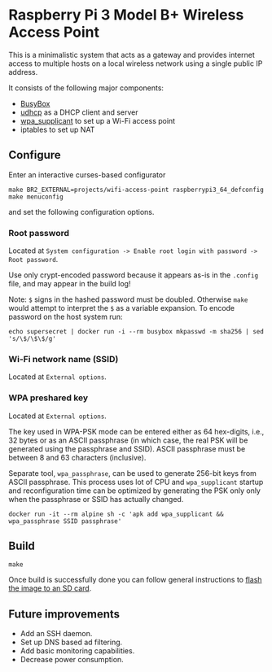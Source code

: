 # Raspberry Pi 3 Model B+ Wireless Access Point

This is a minimalistic system that acts as a gateway and provides internet access to multiple hosts on a local wireless network using a single public IP address.

It consists of the following major components:

* [BusyBox](https://busybox.net)
* [udhcp](https://udhcp.busybox.net) as a DHCP client and server
* [wpa_supplicant](https://w1.fi/wpa_supplicant/) to set up a Wi-Fi access point
* iptables to set up NAT

## Configure

Enter an interactive curses-based configurator

    make BR2_EXTERNAL=projects/wifi-access-point raspberrypi3_64_defconfig
    make menuconfig

and set the following configuration options.

### Root password

Located at `System configuration -> Enable root login with password -> Root password`.

Use only crypt-encoded password because it appears as-is in the `.config` file, and may appear in the build log!

Note: `$` signs in the hashed password must be doubled.
Otherwise `make` would attempt to interpret the `$` as a variable expansion.
To encode password on the host system run:

    echo supersecret | docker run -i --rm busybox mkpasswd -m sha256 | sed 's/\$/\$\$/g'

### Wi-Fi network name (SSID)

Located at `External options`.

### WPA preshared key

Located at `External options`.

The key used in WPA-PSK mode can be entered either as 64 hex-digits, i.e., 32 bytes or as an ASCII
passphrase (in which case, the real PSK will be generated using the passphrase and SSID).
ASCII passphrase must be between 8 and 63 characters (inclusive).

Separate tool, `wpa_passphrase`, can be used to generate 256-bit keys from ASCII passphrase.
This process uses lot of CPU and `wpa_supplicant` startup and reconfiguration time can be optimized
by generating the PSK only only when the passphrase or SSID has actually changed.

    docker run -it --rm alpine sh -c 'apk add wpa_supplicant && wpa_passphrase SSID passphrase'

## Build

    make

Once build is successfully done you can follow general instructions to [flash the image to an SD card](/README.md#flash-the-image-to-an-sd-card).

## Future improvements

* Add an SSH daemon.
* Set up DNS based ad filtering.
* Add basic monitoring capabilities.
* Decrease power consumption.
